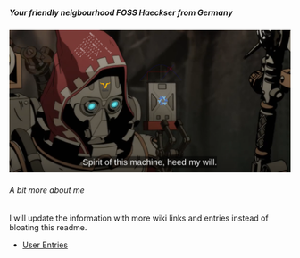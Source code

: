 ##### Your friendly neigbourhood FOSS Haeckser from Germany 
![Profile Image](images/warmmerNIx2.2.png)
###### A bit more about me
I will update the information with more wiki links and entries instead of bloating this readme.
- [User Entries](https://wiki.archlinux.org/title/User:Vieta)

